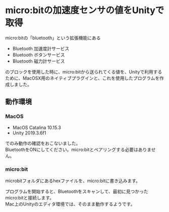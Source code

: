# micro:bitの加速度センサの値をUnityで取得
micro:bitの「bluetooth」という拡張機能にある
- Bluetooth 加速度計サービス
- Bluetooth ボタンサービス
- Bluetooth 磁力計サービス

のブロックを使用した時に、micro:bitから送られてくる値を、Unityで利用するために、MacOSX用のネイティブプラグインと、これを使用したプログラムを作成しました。

## 動作環境
### MacOS
- MacOS Catalina 10.15.3
- Unity 2019.3.6f1

でのみ動作の確認をおこないました。  
BluetoothをONにしてください。micro:bitとペアリングする必要はありません。

### micro:bit
microbitフォルダにあるhexファイルを、micro:bitに書き込みます。

プログラムを開始すると、Bluetoothをスキャンして、最初に見つかったmicro:bitと接続します。  
Mac上のUnityのエディタ環境では、そのまま動作するようです。
